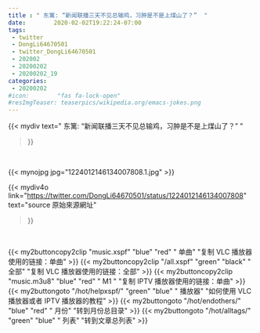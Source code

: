 ```yaml
---
title : " 东篱: “新闻联播三天不见总输鸡，习肿是不是上煤山了？”  "
date:        2020-02-02T19:22:24-07:00
tags:
 - twitter
 - DongLi64670501
 - twitter_DongLi64670501
 - 202002
 - 20200202
 - 20200202_19
categories:
 - 20200202
#icon:        "fas fa-lock-open"
#resImgTeaser: teaserpics/wikipedia.org/emacs-jokes.png
---
```


{{< mydiv text=" 东篱: “新闻联播三天不见总输鸡，习肿是不是上煤山了？”  "
>}}
<br>


 {{< mynojpg jpg="1224012146134007808.1.jpg" >}}<br> 



{{< mydiv4o link="https://twitter.com/DongLi64670501/status/1224012146134007808"
text="source 原始來源網址"
>}}


<br>



{{< my2buttoncopy2clip "music.xspf"        "blue"   "red"    " 单曲"  "复制 VLC 播放器使用的链接：单曲" >}} {{< my2buttoncopy2clip "/all.xspf"         "green"  "black"  " 全部"  "复制 VLC 播放器使用的链接：全部" >}} {{< my2buttoncopy2clip "music.m3u8"        "blue"   "red"    " M1 "    "复制 IPTV 播放器使用的链接：单曲" >}} {{< my2buttongoto      "/hot/helpxspf/"    "green"  "blue"   " 播放器" "如何使用 VLC 播放器或者 IPTV 播放器的教程" >}} {{< my2buttongoto      "/hot/endothers/"   "blue"   "red"    " 月份"   "转到月份总目录" >}} {{< my2buttongoto      "/hot/alltags/"     "green"  "blue"   " 列表"   "转到文章总列表" >}} 

